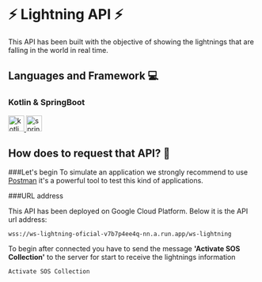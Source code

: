 # ⚡ Lightning API ⚡

This API has been built with the objective of showing the lightnings that are falling in the world in real time.

## Languages and Framework 💻

### Kotlin & SpringBoot
<a href="https://kotlinlang.org" target="_blank" rel="noreferrer"> <img src="https://www.vectorlogo.zone/logos/kotlinlang/kotlinlang-icon.svg" alt="kotlin" width="32" height="32"/> </a> 
<a href="https://spring.io/" target="_blank" rel="noreferrer"> <img src="https://www.vectorlogo.zone/logos/springio/springio-icon.svg" alt="spring" width="32" height="32"/> </a> </p>

## How does to request that API? 🤷‍

###Let's begin 
To simulate an application we strongly recommend to use <a href="https://www.postman.com/downloads/" target="_blank">Postman</a> it's a powerful tool to test this kind of applications.

###URL address 

This API has been deployed on Google Cloud Platform. Below it is the API url address: 

```` shell
wss://ws-lightning-oficial-v7b7p4ee4q-nn.a.run.app/ws-lightning
````

To begin after connected you have to send the message <b>'Activate SOS Collection'</b> to the server for start to receive the lightnings information

```` shell
Activate SOS Collection
````

